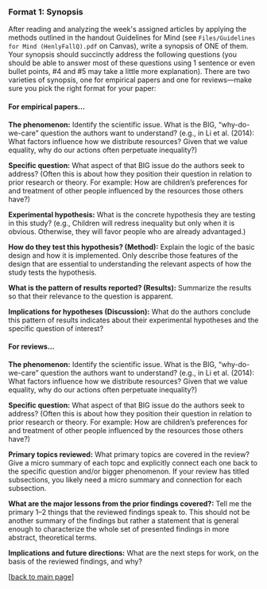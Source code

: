 ### Format 1: Synopsis

After reading and analyzing the week's assigned articles by applying the methods outlined in the handout Guidelines for Mind (see `Files/Guidelines for Mind (HenlyFallQ).pdf` on Canvas), write a synopsis of ONE of them. Your synopsis should succinctly address the following questions (you should be able to answer most of these questions using 1 sentence or even bullet points, #4 and #5 may take a little more explanation). There are two varieties of synopsis, one for empirical papers and one for reviews—make sure you pick the right format for your paper:

#### For empirical papers...

**The phenomenon:** Identify the scientific issue. What is the BIG, “why-do-we-care” question the authors want to understand? (e.g., in Li et al. (2014): What factors influence how we distribute resources? Given that we value equality, why do our actions often perpetuate inequality?)
    
**Specific question:**  What aspect of that BIG issue do the authors seek to address? (Often this is about how they position their question in relation to prior research or theory. For example: How are children’s preferences for and treatment of other people influenced by the resources those others have?)
    
**Experimental hypothesis:**  What is the concrete hypothesis they are testing in this study? (e.g., Children will redress inequality but only when it is obvious. Otherwise, they will favor people who are already advantaged.)
    
**How do they test this hypothesis? (Method):** Explain the logic of the basic design and how it is implemented. Only describe those features of the design that are essential to understanding the relevant aspects of how the study tests the hypothesis.
    
**What is the pattern of results reported? (Results):** Summarize the results so that their relevance to the question is apparent.
    
**Implications for hypotheses (Discussion):** What do the authors conclude this pattern of results indicates about their experimental hypotheses and the specific question of interest? 

#### For reviews...

**The phenomenon:** Identify the scientific issue. What is the BIG, “why-do-we-care” question the authors want to understand? (e.g., in Li et al. (2014): What factors influence how we distribute resources? Given that we value equality, why do our actions often perpetuate inequality?)
    
**Specific question:**  What aspect of that BIG issue do the authors seek to address? (Often this is about how they position their question in relation to prior research or theory. For example: How are children’s preferences for and treatment of other people influenced by the resources those others have?)
    
**Primary topics reviewed:**  What primary topics are covered in the review? Give a micro summary of each topc and explicitly connect each one back to the specific question and/or bigger phenomenon. If your review has titled subsections, you likely need a micro summary and connection for each subsection.
    
**What are the major lessons from the prior findings covered?:** Tell me the primary 1–2 things that the reviewed findings speak to. This should not be another summary of the findings but rather a statement that is general enough to characterize the whole set of presented findings in more abstract, theoretical terms.
    
**Implications and future directions:** What are the next steps for work, on the basis of the reviewed findings, and why? 

[[back to main page](../../Casillas-MIND3-Spring2023-Syllabus/)]
